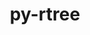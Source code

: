 ---
title: "py-rtree"
layout: cache
categories: [package, develop]
meta: {"compilers": ["none"], "num_specs": 38, "num_specs_by_stack": {"ml-darwin-aarch64-mps": 12, "ml-linux-aarch64-cpu": 13, "ml-linux-aarch64-cuda": 13, "ml-linux-x86_64-cpu": 11, "ml-linux-x86_64-cuda": 12, "root": 38}, "oss": ["sequoia", "ubuntu24.04"], "platforms": ["darwin", "linux"], "stacks": ["ml-darwin-aarch64-mps", "ml-linux-aarch64-cpu", "ml-linux-aarch64-cuda", "ml-linux-x86_64-cpu", "ml-linux-x86_64-cuda", "root"], "targets": ["aarch64", "x86_64_v3"], "versions": ["1.4.0"]}
spec_details: [{"compiler": "none", "hash": "2lt2pchujuaqdxrmv2hsoiph7556dcfy", "os": "ubuntu24.04", "platform": "linux", "size": "-", "stacks": ["ml-linux-aarch64-cpu", "ml-linux-aarch64-cuda", "root"], "target": "aarch64", "variants": ["build_system=python_pip"], "versions": ["1.4.0"]}, {"compiler": "none", "hash": "2u2imyauitxyvqgd3wuwgkdm6nsqpyuy", "os": "sequoia", "platform": "darwin", "size": "-", "stacks": ["ml-darwin-aarch64-mps", "root"], "target": "aarch64", "variants": ["build_system=python_pip"], "versions": ["1.4.0"]}, {"compiler": "none", "hash": "3v2hyw5lxp3gjli4clxoacowni5h4qhw", "os": "ubuntu24.04", "platform": "linux", "size": "-", "stacks": ["ml-linux-aarch64-cpu", "ml-linux-aarch64-cuda", "root"], "target": "aarch64", "variants": ["build_system=python_pip"], "versions": ["1.4.0"]}, {"compiler": "none", "hash": "6gvbik4mhugegd6grizpiccnkutuqw5b", "os": "ubuntu24.04", "platform": "linux", "size": "-", "stacks": ["ml-linux-x86_64-cpu", "ml-linux-x86_64-cuda", "root"], "target": "x86_64_v3", "variants": ["build_system=python_pip"], "versions": ["1.4.0"]}, {"compiler": "none", "hash": "6v2qhreci4q7snzjsibs3pfq3uhe2ocm", "os": "ubuntu24.04", "platform": "linux", "size": "-", "stacks": ["ml-linux-x86_64-cpu", "ml-linux-x86_64-cuda", "root"], "target": "x86_64_v3", "variants": ["build_system=python_pip"], "versions": ["1.4.0"]}, {"compiler": "none", "hash": "7af74bbvsgbkfgz2tqq5j47em6inbb2u", "os": "ubuntu24.04", "platform": "linux", "size": "-", "stacks": ["ml-linux-aarch64-cpu", "ml-linux-aarch64-cuda", "root"], "target": "aarch64", "variants": ["build_system=python_pip"], "versions": ["1.4.0"]}, {"compiler": "none", "hash": "a7qqwieg7wehisjc67xhthj2ovhq4dmt", "os": "ubuntu24.04", "platform": "linux", "size": "-", "stacks": ["ml-linux-x86_64-cpu", "ml-linux-x86_64-cuda", "root"], "target": "x86_64_v3", "variants": ["build_system=python_pip"], "versions": ["1.4.0"]}, {"compiler": "none", "hash": "asqesoxrwee2pgavqxteb3jxv3heg26p", "os": "sequoia", "platform": "darwin", "size": "-", "stacks": ["ml-darwin-aarch64-mps", "root"], "target": "aarch64", "variants": ["build_system=python_pip"], "versions": ["1.4.0"]}, {"compiler": "none", "hash": "bf5xrut63zsmls6ib2br2zgwgcrvs5yd", "os": "ubuntu24.04", "platform": "linux", "size": "-", "stacks": ["ml-linux-aarch64-cpu", "ml-linux-aarch64-cuda", "root"], "target": "aarch64", "variants": ["build_system=python_pip"], "versions": ["1.4.0"]}, {"compiler": "none", "hash": "bkx3kmg46ybhg4eb365c6e55az6ev2ls", "os": "ubuntu24.04", "platform": "linux", "size": "-", "stacks": ["ml-linux-x86_64-cpu", "ml-linux-x86_64-cuda", "root"], "target": "x86_64_v3", "variants": ["build_system=python_pip"], "versions": ["1.4.0"]}, {"compiler": "none", "hash": "ccwdybl3v5mh7ne56nxndkww6r27gg7u", "os": "sequoia", "platform": "darwin", "size": "-", "stacks": ["ml-darwin-aarch64-mps", "root"], "target": "aarch64", "variants": ["build_system=python_pip"], "versions": ["1.4.0"]}, {"compiler": "none", "hash": "dbvdf4fvc2gfnmfjgbtymhf7ez3clcj7", "os": "ubuntu24.04", "platform": "linux", "size": "-", "stacks": ["ml-linux-x86_64-cpu", "ml-linux-x86_64-cuda", "root"], "target": "x86_64_v3", "variants": ["build_system=python_pip"], "versions": ["1.4.0"]}, {"compiler": "none", "hash": "eksufufvo4xvxft6evrv2shhoorydsbs", "os": "ubuntu24.04", "platform": "linux", "size": "-", "stacks": ["ml-linux-aarch64-cpu", "ml-linux-aarch64-cuda", "root"], "target": "aarch64", "variants": ["build_system=python_pip"], "versions": ["1.4.0"]}, {"compiler": "none", "hash": "frlwykhavs6kq6aijzl3prkdwpoi2d52", "os": "ubuntu24.04", "platform": "linux", "size": "-", "stacks": ["ml-linux-aarch64-cpu", "ml-linux-aarch64-cuda", "root"], "target": "aarch64", "variants": ["build_system=python_pip"], "versions": ["1.4.0"]}, {"compiler": "none", "hash": "fzczg6azxpvt25p7a54gy45nyzzdym4o", "os": "ubuntu24.04", "platform": "linux", "size": "-", "stacks": ["ml-linux-aarch64-cpu", "ml-linux-aarch64-cuda", "root"], "target": "aarch64", "variants": ["build_system=python_pip"], "versions": ["1.4.0"]}, {"compiler": "none", "hash": "g2vckg4r4ppasai6yfm26ew36n6lcf7b", "os": "sequoia", "platform": "darwin", "size": "-", "stacks": ["ml-darwin-aarch64-mps", "root"], "target": "aarch64", "variants": ["build_system=python_pip"], "versions": ["1.4.0"]}, {"compiler": "none", "hash": "g6wlrdymknzdzjzctkqr2eolhx3fuvpe", "os": "ubuntu24.04", "platform": "linux", "size": "-", "stacks": ["ml-linux-aarch64-cpu", "ml-linux-aarch64-cuda", "root"], "target": "aarch64", "variants": ["build_system=python_pip"], "versions": ["1.4.0"]}, {"compiler": "none", "hash": "gnpe4q5p5iya4inw4fkooo3egy46xk6j", "os": "ubuntu24.04", "platform": "linux", "size": "-", "stacks": ["ml-linux-aarch64-cpu", "ml-linux-aarch64-cuda", "root"], "target": "aarch64", "variants": ["build_system=python_pip"], "versions": ["1.4.0"]}, {"compiler": "none", "hash": "huaxweu2rfbw5n7x7xizzs7j6nwjoeth", "os": "sequoia", "platform": "darwin", "size": "-", "stacks": ["ml-darwin-aarch64-mps", "root"], "target": "aarch64", "variants": ["build_system=python_pip"], "versions": ["1.4.0"]}, {"compiler": "none", "hash": "i7fnkuwikrssm42sn3d6ihmprhfnc43m", "os": "ubuntu24.04", "platform": "linux", "size": "-", "stacks": ["ml-linux-aarch64-cpu", "ml-linux-aarch64-cuda", "root"], "target": "aarch64", "variants": ["build_system=python_pip"], "versions": ["1.4.0"]}, {"compiler": "none", "hash": "jgfuv2onqohkzgalyth57xfjm7tqiy2y", "os": "ubuntu24.04", "platform": "linux", "size": "-", "stacks": ["ml-linux-aarch64-cuda", "root"], "target": "aarch64", "variants": ["build_system=python_pip"], "versions": ["1.4.0"]}, {"compiler": "none", "hash": "jinm4dnaaoxk7ldw4upkmhigjzwsdjdr", "os": "ubuntu24.04", "platform": "linux", "size": "-", "stacks": ["ml-linux-x86_64-cpu", "ml-linux-x86_64-cuda", "root"], "target": "x86_64_v3", "variants": ["build_system=python_pip"], "versions": ["1.4.0"]}, {"compiler": "none", "hash": "jwzzityts4u374kkgjsotip5svpkgqut", "os": "ubuntu24.04", "platform": "linux", "size": "-", "stacks": ["ml-linux-aarch64-cpu", "root"], "target": "aarch64", "variants": ["build_system=python_pip"], "versions": ["1.4.0"]}, {"compiler": "none", "hash": "mdf7js63e2roiszrrxfob6litxn7n6i5", "os": "sequoia", "platform": "darwin", "size": "-", "stacks": ["ml-darwin-aarch64-mps", "root"], "target": "aarch64", "variants": ["build_system=python_pip"], "versions": ["1.4.0"]}, {"compiler": "none", "hash": "mwandiddp5qez5ujw75gwmh3r3hfjghe", "os": "sequoia", "platform": "darwin", "size": "-", "stacks": ["ml-darwin-aarch64-mps", "root"], "target": "aarch64", "variants": ["build_system=python_pip"], "versions": ["1.4.0"]}, {"compiler": "none", "hash": "oh3kr2asls6gkidlo56qvrsousiqfahe", "os": "ubuntu24.04", "platform": "linux", "size": "-", "stacks": ["ml-linux-x86_64-cpu", "ml-linux-x86_64-cuda", "root"], "target": "x86_64_v3", "variants": ["build_system=python_pip"], "versions": ["1.4.0"]}, {"compiler": "none", "hash": "ojif6lj4fy522yjm5pqq5ofvsorfrdel", "os": "sequoia", "platform": "darwin", "size": "-", "stacks": ["ml-darwin-aarch64-mps", "root"], "target": "aarch64", "variants": ["build_system=python_pip"], "versions": ["1.4.0"]}, {"compiler": "none", "hash": "qf4dsadivo6ed35qhb5lj76kfc57himt", "os": "ubuntu24.04", "platform": "linux", "size": "-", "stacks": ["ml-linux-x86_64-cpu", "ml-linux-x86_64-cuda", "root"], "target": "x86_64_v3", "variants": ["build_system=python_pip"], "versions": ["1.4.0"]}, {"compiler": "none", "hash": "qxrgn7lqx44qhhrsxu6zl5de7cidi7fq", "os": "sequoia", "platform": "darwin", "size": "-", "stacks": ["ml-darwin-aarch64-mps", "root"], "target": "aarch64", "variants": ["build_system=python_pip"], "versions": ["1.4.0"]}, {"compiler": "none", "hash": "s3evab7e7bwycs6fm3a2frbjwjhizvys", "os": "ubuntu24.04", "platform": "linux", "size": "-", "stacks": ["ml-linux-x86_64-cpu", "ml-linux-x86_64-cuda", "root"], "target": "x86_64_v3", "variants": ["build_system=python_pip"], "versions": ["1.4.0"]}, {"compiler": "none", "hash": "tbmfkbk2cijaxxy35usnpmqp34ffcadp", "os": "ubuntu24.04", "platform": "linux", "size": "-", "stacks": ["ml-linux-aarch64-cpu", "ml-linux-aarch64-cuda", "root"], "target": "aarch64", "variants": ["build_system=python_pip"], "versions": ["1.4.0"]}, {"compiler": "none", "hash": "tr54srqsynqg34fuabjikbhh2dp36yjd", "os": "sequoia", "platform": "darwin", "size": "-", "stacks": ["ml-darwin-aarch64-mps", "root"], "target": "aarch64", "variants": ["build_system=python_pip"], "versions": ["1.4.0"]}, {"compiler": "none", "hash": "udh5plmctt57krmascamhnavdxjdmroa", "os": "sequoia", "platform": "darwin", "size": "-", "stacks": ["ml-darwin-aarch64-mps", "root"], "target": "aarch64", "variants": ["build_system=python_pip"], "versions": ["1.4.0"]}, {"compiler": "none", "hash": "w6fi2uqrxjwghas44hvfm3qsr5mrghl2", "os": "ubuntu24.04", "platform": "linux", "size": "-", "stacks": ["ml-linux-x86_64-cpu", "ml-linux-x86_64-cuda", "root"], "target": "x86_64_v3", "variants": ["build_system=python_pip"], "versions": ["1.4.0"]}, {"compiler": "none", "hash": "wh4xrcslnopal7z46oa2pfjbuswhpqqk", "os": "ubuntu24.04", "platform": "linux", "size": "-", "stacks": ["ml-linux-aarch64-cpu", "ml-linux-aarch64-cuda", "root"], "target": "aarch64", "variants": ["build_system=python_pip"], "versions": ["1.4.0"]}, {"compiler": "none", "hash": "y43ofjfbvukol65mczvo7qk5rnlieesl", "os": "ubuntu24.04", "platform": "linux", "size": "-", "stacks": ["ml-linux-x86_64-cuda", "root"], "target": "x86_64_v3", "variants": ["build_system=python_pip"], "versions": ["1.4.0"]}, {"compiler": "none", "hash": "yuyvegm4yhj2uqqn44ly4m2nr5h7lu35", "os": "ubuntu24.04", "platform": "linux", "size": "-", "stacks": ["ml-linux-x86_64-cpu", "ml-linux-x86_64-cuda", "root"], "target": "x86_64_v3", "variants": ["build_system=python_pip"], "versions": ["1.4.0"]}, {"compiler": "none", "hash": "zjete7bqtncgaam72fzwqdvkn2q34quc", "os": "sequoia", "platform": "darwin", "size": "-", "stacks": ["ml-darwin-aarch64-mps", "root"], "target": "aarch64", "variants": ["build_system=python_pip"], "versions": ["1.4.0"]}]
---